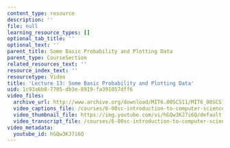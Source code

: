```yaml
---
content_type: resource
description: ''
file: null
learning_resource_types: []
optional_tab_title: ''
optional_text: ''
parent_title: Some Basic Probability and Plotting Data
parent_type: CourseSection
related_resources_text: ''
resource_index_text: ''
resourcetype: Video
title: 'Lecture 13: Some Basic Probability and Plotting Data'
uid: 1c93a6b8-7705-db3e-8919-fa391057dff6
video_files:
  archive_url: http://www.archive.org/download/MIT6.00SCS11/MIT6_00SCS11_lec13_300k.mp4
  video_captions_file: /courses/6-00sc-introduction-to-computer-science-and-programming-spring-2011/8c2aeb646e30504c88693cc75e9d7979_hGQw3KJ7i6Q.vtt
  video_thumbnail_file: https://img.youtube.com/vi/hGQw3KJ7i6Q/default.jpg
  video_transcript_file: /courses/6-00sc-introduction-to-computer-science-and-programming-spring-2011/d7c8567ff6e8e64292047c4c8af545ae_hGQw3KJ7i6Q.pdf
video_metadata:
  youtube_id: hGQw3KJ7i6Q
---
```

